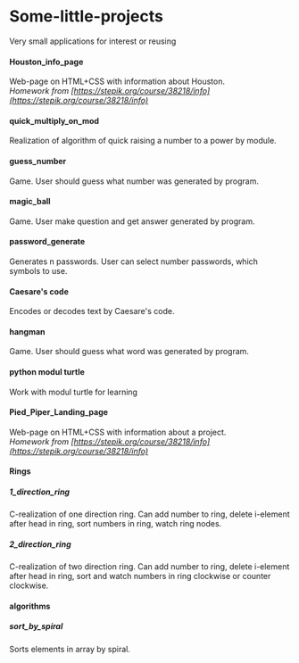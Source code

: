 # Some-little-projects
Very small applications for interest or reusing

#### Houston_info_page
Web-page on HTML+CSS with information about Houston.   
<i>Homework from [https://stepik.org/course/38218/info](https://stepik.org/course/38218/info) </i>
  
#### quick_multiply_on_mod  
Realization of algorithm of quick raising a number to a power by module.   
  
#### guess_number  
Game. User should guess what number was generated by program.   
  
#### magic_ball  
Game. User make question and get answer generated by program.   
  
#### password_generate  
Generates n passwords. User can select number passwords, which symbols to use.   
  
#### Caesare's code  
Encodes or decodes text by Caesare's code.  
  
#### hangman  
Game. User should guess what word was generated by program.   
  
#### python modul turtle  
Work with modul turtle for learning  
  
#### Pied_Piper_Landing_page
Web-page on HTML+CSS with information about a project.   
<i>Homework from [https://stepik.org/course/38218/info](https://stepik.org/course/38218/info) </i>

#### Rings
##### 1_direction_ring  
C-realization of one direction ring. Can add number to ring, delete i-element after head in ring, sort numbers in ring, watch ring nodes.  
##### 2_direction_ring  
C-realization of two direction ring. Can add number to ring, delete i-element after head in ring, sort and watch numbers in ring clockwise or counter clockwise.    
   
#### algorithms
##### sort_by_spiral  
Sorts elements in array by spiral.
